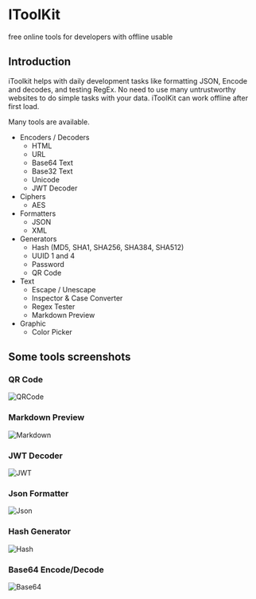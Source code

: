 # IToolKit
free online tools for developers with offline usable

## Introduction

iToolkit helps with daily development tasks like formatting JSON, Encode and decodes, and testing RegEx. No need to use many untrustworthy websites to do simple tasks with your data. iToolKit can work offline after first load.

Many tools are available.

- Encoders / Decoders
  - HTML
  - URL
  - Base64 Text
  - Base32 Text
  - Unicode
  - JWT Decoder
- Ciphers
  - AES
- Formatters
  - JSON
  - XML
- Generators
  - Hash (MD5, SHA1, SHA256, SHA384, SHA512)
  - UUID 1 and 4
  - Password
  - QR Code
- Text
  - Escape / Unescape
  - Inspector & Case Converter
  - Regex Tester
  - Markdown Preview
- Graphic
  - Color Picker
 
## Some tools screenshots

### QR Code
![QRCode](https://github.com/AkbarAsghari/IToolKit/assets/36479679/fa8065a7-7eb6-4e2a-a161-37255c83fdf9)
### Markdown Preview
![Markdown](https://github.com/AkbarAsghari/IToolKit/assets/36479679/625b7175-db90-4dab-afaf-a52cd47f8208)
### JWT Decoder
![JWT](https://github.com/AkbarAsghari/IToolKit/assets/36479679/25c7bcfa-66bf-49d7-90ea-920f7ec88a59)
### Json Formatter
![Json](https://github.com/AkbarAsghari/IToolKit/assets/36479679/e47e2922-50b1-4195-83c2-6f6d02e913c4)
### Hash Generator
![Hash](https://github.com/AkbarAsghari/IToolKit/assets/36479679/e93c8c9f-9aae-4903-ba27-6839461277dc)
### Base64 Encode/Decode
![Base64](https://github.com/AkbarAsghari/IToolKit/assets/36479679/e7a5422b-5292-4909-b4d3-24f5f7bcc697)



